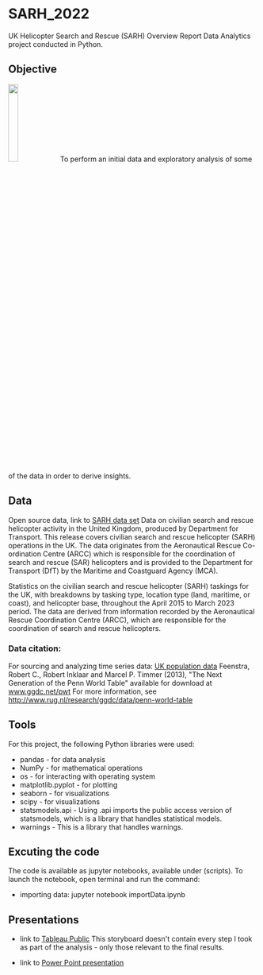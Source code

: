 # SARH_2022
UK Helicopter Search and Rescue (SARH) Overview Report
Data Analytics project conducted in Python.


## Objective
<image src="https://www.grough.co.uk/lib/img/editorial/Prestwick-Coastguard-helicopter-1200.jpg" width=20% height=20%>
To perform an initial data and exploratory analysis of some of the data in order to derive insights.

  
## Data
Open source data, link to [SARH data set](https://www.gov.uk/government/statistical-data-sets/search-and-rescue-helicopter-sarh01)
Data on civilian search and rescue helicopter activity in the United Kingdom, produced by Department for Transport. 
This release covers civilian search and rescue helicopter (SARH) operations in the UK. The data originates from the Aeronautical Rescue Co-ordination Centre (ARCC) which is responsible for the coordination of search       and rescue (SAR) helicopters and is provided to the Department for Transport (DfT) by the Maritime and Coastguard Agency (MCA).

Statistics on the civilian search and rescue helicopter (SARH) taskings for the UK, with breakdowns by tasking type, location type (land, maritime, or coast), and helicopter base, throughout the April 2015 to March 
2023 period. The data are derived from information recorded by the Aeronautical Rescue Coordination Centre (ARCC), which are responsible for the coordination of search and rescue helicopters.

### Data citation:
For sourcing and analyzing time series data: [UK population data](https://data.nasdaq.com/data/FRED/POPTTLGBA148NRUG-population-for-united-kingdom)
Feenstra, Robert C., Robert Inklaar and Marcel P. Timmer (2013), "The Next Generation of the Penn World Table" available for download at www.ggdc.net/pwt For more information, see http://www.rug.nl/research/ggdc/data/penn-world-table

 ## Tools
  For this project, the following Python libraries were used:
  - pandas - for data analysis
  - NumPy - for mathematical operations
  - os - for interacting with operating system
  - matplotlib.pyplot - for plotting
  - seaborn - for visualizations
  - scipy - for visualizations
  - statsmodels.api - Using .api imports the public access version of statsmodels, which is a library that handles statistical models.
  - warnings - This is a library that handles warnings.

  
  ## Excuting the code
  The code is available as jupyter notebooks, available under (scripts).
  To launch the notebook, open terminal and run the command:
  - importing data: jupyter notebook importData.ipynb

      
   ## Presentations
  - link to [Tableau Public](https://public.tableau.com/app/profile/sanja1971/viz/UKHelicopterSearchandRescueSARHOverviewReport/SerachandRescueHelicopter?publish=yes)
    This storyboard doesn't contain every step I took as part of the analysis - only those relevant to the final results.
  
  - link to [Power Point presentation](https://github.com/skesic/RockbusterStealthSQL/blob/main/Rockbuster%20Stealth%20LLC%20sales%20analysis%20presentation.pdf)

  
